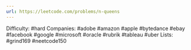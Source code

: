 ```yaml
---
url: https://leetcode.com/problems/n-queens
---
```


Difficulty: #hard
Companies: #adobe #amazon #apple #bytedance #ebay #facebook #google #microsoft #oracle #rubrik #tableau #uber
Lists: #grind169 #neetcode150